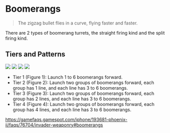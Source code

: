 # Boomerangs

> The zigzag bullet flies in a curve, flying faster and faster.

There are 2 types of boomerang turrets, the straight firing kind and the split firing kind.

## Tiers and Patterns

<img src="/turrets/boomerang_1.png" style={{zoom:1.25}}/>
<img src="/turrets/boomerang_2.png" style={{zoom:1.25}}/>
<img src="/turrets/boomerang_3.png" style={{zoom:1.25}}/>
<img src="/turrets/boomerang_4.png" style={{zoom:1.25}}/>

- Tier 1 (Figure 1): Launch 1 to 6 boomerangs forward.
- Tier 2 (Figure 2): Launch two groups of boomerangs forward, each group has 1 line, and each line has 3 to 6 boomerangs.
- Tier 3 (Figure 3): Launch two groups of boomerangs forward, each group has 2 lines, and each line has 3 to 6 boomerangs.
- Tier 4 (Figure 4): Launch two groups of boomerangs forward, each group has 4 lines, and each line has 3 to 6 boomerangs.

https://gamefaqs.gamespot.com/iphone/193681-phoenix-ii/faqs/76704/invader-weaponry#boomerangs
